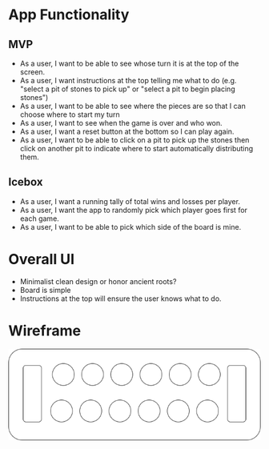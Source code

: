 # App Functionality

## MVP
- As a user, I want to be able to see whose turn it is at the top of the screen.
- As a user, I want instructions at the top telling me what to do (e.g. "select a pit of stones to pick up" or "select a pit to begin placing stones")
- As a user, I want to be able to see where the pieces are so that I can choose where to start my turn
- As a user, I want to see when the game is over and who won.
- As a user, I want a reset button at the bottom so I can play again.
- As a user, I want to be able to click on a pit to pick up the stones then click on another pit to indicate where to start automatically distributing them.

## Icebox
- As a user, I want a running tally of total wins and losses per player.
- As a user, I want the app to randomly pick which player goes first for each game.
- As a user, I want to be able to pick which side of the board is mine.

# Overall UI

- Minimalist clean design or honor ancient roots?
- Board is simple
- Instructions at the top will ensure the user knows what to do.

# Wireframe

<img title="Wireframe of Mancala" alt="wireframe" src="/Mancala_board.drawio.png">

